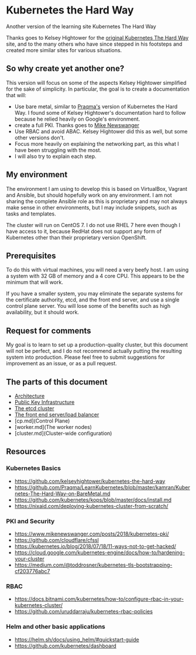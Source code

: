 # Kubernetes the Hard Way

Another version of the learning site Kubernetes The Hard Way

Thanks goes to Kelsey Hightower for the [original Kubernetes The Hard Way](https://github.com/kelseyhightower/kubernetes-the-hard-way) site,
and to the many others who have since stepped in his footsteps and created more
similar sites for various situations.

So why create yet another one?
---

This version will focus on some of the aspects Kelsey Hightower simplified for
the sake of simplicity. In particular, the goal is to create a documentation
that will:

- Use bare metal, similar to
[Praqma's](https://github.com/Praqma/LearnKubernetes/blob/master/kamran/Kubernetes-The-Hard-Way-on-BareMetal.md)
 version of Kubernetes the Hard Way. I found some of Kelsey Hightower's
documentation hard to follow because he relied heavily on Google's environment.
- create a full PKI. Thanks goes to [Mike Newswanger](https://www.mikenewswanger.com/posts/2018/kubernetes-pki/)
- Use RBAC and avoid ABAC. Kelsey Hightower did this as well, but some other
versions don't.
- Focus more heavily on explaining the networking part, as this what I have been
struggling with the most.
- I will also try to explain each step.

My environment
---
The environment I am using to develop this is based on VirtualBox, Vagrant and
Ansible, but should hopefully work on any environment. I am not sharing the
complete Ansible role as this is proprietary and may not always make sense in
other environments, but I may include snippets, such as tasks and templates.

The cluster will run on CentOS 7. I do not use RHEL 7 here even though I have
access to it, because RedHat does not support any form of Kubernetes other than
their proprietary version OpenShift.

Prerequisites
---

To do this with virtual machines, you will need a very beefy host. I am using a
system with 32 GB of memory and a 4 core CPU. This appears to be the minimum
that will work.

If you have a smaller system, you may eliminate the separate systems for the
certificate authority, etcd, and the front end server, and use a single control
plane server. You will lose some of the benefits such as high availability, but
it should work.

Request for comments
---------

My goal is to learn to set up a production-quality cluster, but this document
will not be perfect, and I do not recommend actually putting the resulting
system into production. Please feel free to submit suggestions for improvement
as an issue, or as a pull request.

The parts of this document
---

- [Architecture](blob/master/architecture.md)
- [Public Key Infrastructure](blob/master/pki.md)
- [The etcd cluster](blob/master/etcd.md)
- [The front end server/load balancer](blob/master/front.md)
- [cp.md](Control Plane)
- [worker.md](The worker nodes)
- [cluster.md](Cluster-wide configuration)

Resources
---------

### Kubernetes Basics
- https://github.com/kelseyhightower/kubernetes-the-hard-way
- https://github.com/Praqma/LearnKubernetes/blob/master/kamran/Kubernetes-The-Hard-Way-on-BareMetal.md
- https://github.com/kubernetes/kops/blob/master/docs/install.md
- https://nixaid.com/deploying-kubernetes-cluster-from-scratch/

### PKI and Security
- https://www.mikenewswanger.com/posts/2018/kubernetes-pki/
- https://github.com/cloudflare/cfssl
- https://kubernetes.io/blog/2018/07/18/11-ways-not-to-get-hacked/
- https://cloud.google.com/kubernetes-engine/docs/how-to/hardening-your-cluster
- https://medium.com/@toddrosner/kubernetes-tls-bootstrapping-cf203776abc7

### RBAC
- https://docs.bitnami.com/kubernetes/how-to/configure-rbac-in-your-kubernetes-cluster/
- https://github.com/uruddarraju/kubernetes-rbac-policies

### Helm and other basic applications
- https://helm.sh/docs/using_helm/#quickstart-guide
- https://github.com/kubernetes/dashboard

